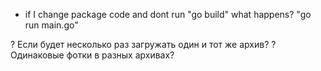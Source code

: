 * if I change package code and dont run "go build" what happens? "go run main.go"

? Если будет несколько раз загружать один и тот же архив?
? Одинаковые фотки в разных архивах?
